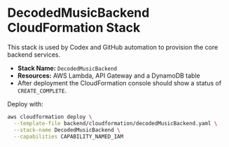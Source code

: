 # DecodedMusicBackend CloudFormation Stack

This stack is used by Codex and GitHub automation to provision the core backend services.

- **Stack Name:** `DecodedMusicBackend`
- **Resources:** AWS Lambda, API Gateway and a DynamoDB table
- After deployment the CloudFormation console should show a status of `CREATE_COMPLETE`.

Deploy with:

```bash
aws cloudformation deploy \
  --template-file backend/cloudformation/decodedMusicBackend.yaml \
  --stack-name DecodedMusicBackend \
  --capabilities CAPABILITY_NAMED_IAM
```

